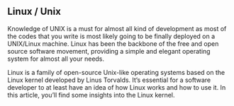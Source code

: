 ## Linux / Unix
Knowledge of UNIX is a must for almost all kind of development as most of the codes that you write is most likely going to be finally deployed on a UNIX/Linux machine. Linux has been the backbone of the free and open source software movement, providing a simple and elegant operating system for almost all your needs.
 
Linux is a family of open-source Unix-like operating systems based on the Linux kernel developed by Linus Torvalds. It’s essential for a software developer to at least have an idea of how Linux works and how to use it. In this article, you’ll find some insights into the Linux kernel.

